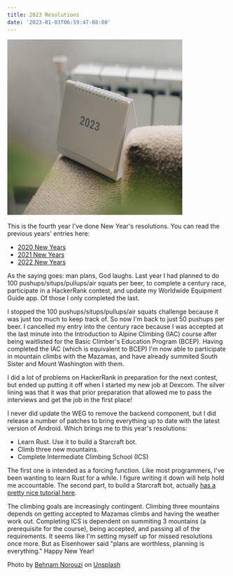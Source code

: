 ```yaml
---
title: 2023 Resolutions
date: '2023-01-03T06:59:47-08:00'
---
```

![2023 Calendar](/assets/images/2023.jpg)

This is the fourth year I've done New Year's resolutions. You can read the previous years' entries here:

* [2020 New Years](https://jjmtaylor.com/new-years-resolutions/)
* [2021 New Years](https://jjmtaylor.com/a-year-in-review/)
* [2022 New Years](https://jjmtaylor.com/new-year-s/)

As the saying goes: man plans, God laughs. Last year I had planned to do 100 pushups/situps/pullups/air squats per beer, to complete a century race, participate in a HackerRank contest, and update my Worldwide Equipment Guide app.  Of those I only completed the last.  

I stopped the 100 pushups/situps/pullups/air squats challenge because it was just too much to keep track of.  So now I'm back to just 50 pushups per beer.  I cancelled my entry into the century race because I was accepted at the last minute into the Introduction to Alpine Climbing (IAC) course after being waitlisted for the Basic Climber's Education Program (BCEP).  Having completed the IAC (which is equivalent to BCEP) I'm now able to participate in mountain climbs with the Mazamas, and have already summited South Sister and Mount Washington with them.  

I did a lot of problems on HackerRank in preparation for the next contest, but ended up putting it off when I started my new job at Dexcom.  The silver lining was that it was that prior preparation that allowed me to pass the interviews and get the job in the first place!

I never did update the WEG to remove the backend component, but I did release a number of patches to bring everything up to date with the latest version of Android.  Which brings me to this year's resolutions:

* Learn Rust. Use it to build a Starcraft bot.
* Climb three new mountains.
* Complete Intermediate Climbing School (ICS)

The first one is intended as a forcing function.  Like most programmers, I've been wanting to learn Rust for a while.  I figure writing it down will help hold me accountable. The second part, to build a Starcraft bot, actually [has a pretty nice tutorial here](https://github.com/codecrafters-io/build-your-own-x).  

The climbing goals are increasingly contingent.  Climbing three mountains depends on getting accepted to Mazamas climbs and having the weather work out.  Completing ICS is dependent on summiting 3 mountains (a prerequisite for the course), being accepted, and passing all of the requirements.  It seems like I'm setting myself up for missed resolutions once more.  But as Eisenhower said "plans are worthless, planning is everything." Happy New Year!

Photo by <a href="https://unsplash.com/@behy_studio?utm_source=unsplash&utm_medium=referral&utm_content=creditCopyText">Behnam Norouzi</a> on <a href="https://unsplash.com/photos/k7VCuwAhmbI?utm_source=unsplash&utm_medium=referral&utm_content=creditCopyText">Unsplash</a>

